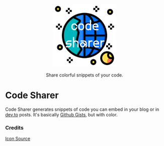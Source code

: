 <p align ="center"><img alt="code sharer" src="assets/top.png" width="200"></p>
<p align="center"> Share colorful snippets of your code.</p>

<h1> Code Sharer </h1>
<p>Code Sharer generates snippets of code you can embed in your blog or in <a href="dev.to">dev.to</a> posts. It's basically <a href="gist.github.com/">Github Gists</a>, but with color.</p>

<h3> Credits </h3>
<a href="https://www.flaticon.com/authors/phatplus">Icon Source</a>
